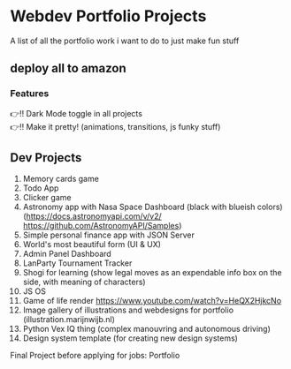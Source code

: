 # Webdev Portfolio Projects
A list of all the portfolio work i want to do to just make fun stuff

## deploy all to amazon

### Features  
:point_right:!! Dark Mode toggle in all projects  
:point_right:!! Make it pretty! (animations, transitions, js funky stuff)  

## Dev Projects

1. Memory cards game
2. Todo App
3. Clicker game
4. Astronomy app with Nasa Space Dashboard (black with blueish colors) (https://docs.astronomyapi.com/v/v2/ https://github.com/AstronomyAPI/Samples)
5. Simple personal finance app with JSON Server
6. World's most beautiful form (UI & UX)
7. Admin Panel Dashboard
8. LanParty Tournament Tracker
9. Shogi for learning (show legal moves as an expendable info box on the side, with meaning of characters)
10. JS OS
11. Game of life render https://www.youtube.com/watch?v=HeQX2HjkcNo
12. Image gallery of illustrations and webdesigns for portfolio (illustration.marijnwijb.nl)
13. Python Vex IQ thing (complex manouvring and autonomous driving)
14. Design system template (for creating new design systems)

Final Project before applying for jobs: Portfolio




